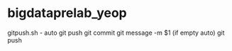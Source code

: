 # bigdataprelab_yeop

gitpush.sh - auto git push
 git commit
 git message -m $1 (if empty auto)
 git push
 

